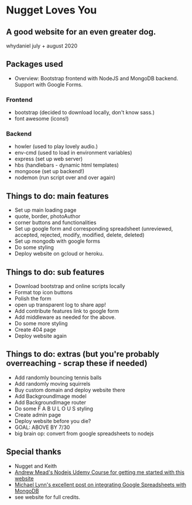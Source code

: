 # Nugget Loves You
## A good website for an even greater dog.
whydaniel july + august 2020

## Packages used
- Overview: Bootstrap frontend with NodeJS and MongoDB backend. Support with Google Forms.
### Frontend
- bootstrap (decided to download locally, don't know sass.)
- font awesome (icons!)
### Backend
- howler (used to play lovely audio.)
- env-cmd (used to load in environment variables)
- express (set up web server)
- hbs (handlebars - dynamic html templates)
- mongoose (set up backend!)
- nodemon (run script over and over again)

## Things to do: main features
- Set up main loading page
 - quote, border, photoAuthor
 - corner buttons and functionalities
- Set up google form and corresponding spreadsheet (unreviewed, accepted, rejected, modify, modified, delete, deleted)
- Set up mongodb with google forms
- Do some styling
- Deploy website on gcloud or heroku.

## Things to do: sub features
- Download bootstrap and online scripts locally
- Format top icon buttons
- Polish the form
- open up transparent log to share app!
- Add contribute features link to google form
- Add middleware as needed for the above.
- Do some more styling
- Create 404 page
- Deploy website again

## Things to do: extras (but you're probably overreaching - scrap these if needed)
- Add randomly bouncing tennis balls
- Add randomly moving squirrels
- Buy custom domain and deploy website there
- Add BackgroundImage model
- Add BackgroundImage router
- Do some F A B U L O U S styling
- Create admin page
- Deploy website before you die?
- GOAL: ABOVE BY 7/30
- big brain op: convert from google spreadsheets to nodejs

## Special thanks
- Nugget and Keith
- [Andrew Mead's Nodejs Udemy Course for getting me started with this website](https://www.udemy.com/course/the-complete-nodejs-developer-course-2/)
- [Michael Lynn's excellent post on integrating Google Spreadsheets with MongoDB](https://www.mongodb.com/blog/post/stitching-sheets-using-mongodb-stitch-to-create-an-api-for-data-in-google-sheets) 
- see website for full credits.